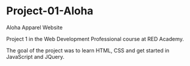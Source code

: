 # Project-01-Aloha
Aloha Apparel Website

Project 1 in the Web Development Professional course at RED Academy.

The goal of the project was to learn HTML, CSS and get started in JavaScript and JQuery.